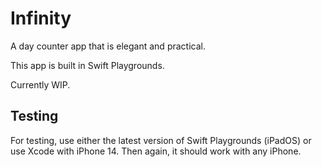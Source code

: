 # Infinity
A day counter app that is elegant and practical.

This app is built in Swift Playgrounds.

Currently WIP.

## Testing

For testing, use either the latest version of Swift Playgrounds (iPadOS) or use Xcode with iPhone 14. Then again, it should work with any iPhone.